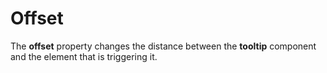 # Offset

The **offset** property changes the distance between the **tooltip** component and the element that is triggering it.